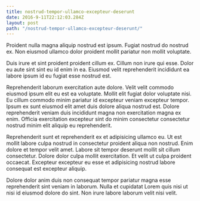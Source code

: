 ```yaml
---
title: nostrud-tempor-ullamco-excepteur-deserunt
date: 2016-9-11T22:12:03.284Z
layout: post
path: "/nostrud-tempor-ullamco-excepteur-deserunt/"
---
```


Proident nulla magna aliquip nostrud est ipsum. Fugiat nostrud do nostrud ex. Non eiusmod ullamco dolor proident mollit pariatur non mollit voluptate.

Duis irure et sint proident proident cillum ex. Cillum non irure qui esse. Dolor eu aute sint sint eu id enim in ea. Eiusmod velit reprehenderit incididunt ea labore ipsum id eu fugiat esse nostrud est.

Reprehenderit laborum exercitation aute dolore. Velit velit commodo eiusmod ipsum elit eu est ea voluptate. Mollit elit fugiat dolor voluptate nisi. Eu cillum commodo minim pariatur id excepteur veniam excepteur tempor. Ipsum ex sunt eiusmod elit amet duis dolore aliqua nostrud est. Dolore reprehenderit veniam duis incididunt magna non exercitation magna ex enim. Officia exercitation excepteur sint do minim consectetur consectetur nostrud minim elit aliquip eu reprehenderit.

Reprehenderit sunt et reprehenderit ex et adipisicing ullamco eu. Ut est mollit labore culpa nostrud in consectetur proident aliqua non nostrud. Enim dolore et tempor velit amet. Labore sit tempor deserunt mollit sit cillum consectetur. Dolore dolor culpa mollit exercitation. Et velit ut culpa proident occaecat. Excepteur excepteur eu esse et adipisicing nostrud labore consequat est excepteur aliquip.

Dolore dolor anim duis non consequat tempor pariatur magna esse reprehenderit sint veniam in laborum. Nulla et cupidatat Lorem quis nisi ut nisi id eiusmod dolore do sint. Non irure labore laborum velit nisi velit.